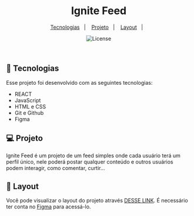 <h1 align="center">Ignite Feed </h1>

<p

<p align="center">
  <a href="#-tecnologias">Tecnologias</a>&nbsp;&nbsp;&nbsp;|&nbsp;&nbsp;&nbsp;
  <a href="#-projeto">Projeto</a>&nbsp;&nbsp;&nbsp;|&nbsp;&nbsp;&nbsp;
  <a href="#-layout">Layout</a>&nbsp;&nbsp;&nbsp;|&nbsp;&nbsp;&nbsp;
</p>


<p align="center">
  <img alt="License" src="https://github.com/matheusmagnani/igniteFeed2/assets/102997685/c72e204b-68de-4cee-a59c-f8be49653011">
</p>

<br>



</p>

## 🚀 Tecnologias

Esse projeto foi desenvolvido com as seguintes tecnologias:

- REACT
- JavaScript
- HTML e CSS
- Git e Github
- Figma

## 💻 Projeto

Ignite Feed é um projeto de um feed simples onde cada usuário terá um perfil único, nele poderá postar qualquer conteúdo e outros usuários podem interagir, como comentar, curtir...


## 🔖 Layout

Você pode visualizar o layout do projeto através [DESSE LINK](https://www.figma.com/file/4nPzRgZ3ba1cRSXUWAr2AG/Ignite-Feed-(Community)?type=design&t=wnQOWjKqZGdG5uZk-6). É necessário ter conta no [Figma](https://figma.com) para acessá-lo.
